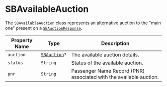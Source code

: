 # SBAvailableAuction

The `SBAvailableAuction` class represents an alternative auction to the "main one" present on
a [`SBAuctionResponse`](object-model/sbauctionresponse).

| Property Name | Type                                              | Description                                                        |
|---------------|---------------------------------------------------|--------------------------------------------------------------------|
| `auction`     | <code>[SBAuction](object-model/sbauction)?</code> | The available auction details.                                     |
| `status`      | `String`                                          | Status of the available auction.                                   |
| `pnr`         | `String`                                          | Passenger Name Record (PNR) associated with the available auction. |
